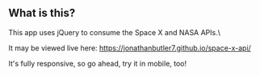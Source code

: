 ## What is this?

This app uses jQuery to consume the Space X and NASA APIs.\

It may be viewed live here: https://jonathanbutler7.github.io/space-x-api/

It's fully responsive, so go ahead, try it in mobile, too!
